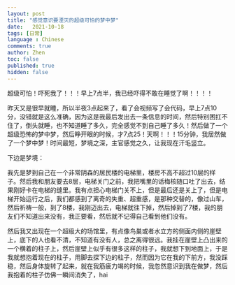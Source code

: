 ```yaml
---
layout: post
title: "感觉意识要湮灭的超级可怕的梦中梦"
date:   2021-10-18
tags: [日常]
language : Chinese
comments: true
author: Zhen
toc: false
published: true
hidden: false
---
```

超级可怕！吓死我了！！！早上7点半，我已经吓得不敢在睡觉了啊！！！！

昨天又是很早就睡，所以半夜3点起来了，看了会视频写了会代码，早上7点10分，没错就是这么准确，因为这是我最后发出去一条信息的时间，然后特别困扛不住了，倒头就睡，也不知道睡了多久，完全感觉不到自己睡了多久！然后做了一个超级恐怖的梦中梦，然后睁开眼的时候，才7点25！天啊！！！15分钟，我居然做了一个梦中梦！时间最短，梦境之深，主官感觉之久，让我现在汗毛竖立。

下边是梦境：

我先是梦到自己在一个非常阴森的居民楼的电梯里，楼房不高不超过10层的样子。然后我和朋友要去8层，电梯关门之前，我把嘴里的话梅核随口吐了出去，结果刚好卡在电梯的缝里。我有点担心电梯门关不上，但是最后还是关上了，但是电梯开始运行之后，我们都感到了离奇的失重、超重感，是那种交替的，像过山车，然后祈祷一般，到了8楼，我刚迈出去，电梯就往下掉，然后掉到了7楼，我的朋友们不知道出来没有，我正要看，然后就不记得自己看到他们没有。

然后我又出现在一个超级大的场馆里，有点像鸟巢或者水立方的侧面内侧的崖壁上，底下的人也看不清，不知道有没有人，总之离得很远。我挂在崖壁上凸出来的一个横着的柱子上，然后崖壁上似乎有很多这样的柱子，我就想下到地面上，于是我就想抱着现在的柱子，用脚去探下边的柱子，然而因为它在我的下前方，我没踩稳，然后身体旋转了起来，就在我筋疲力竭的时候，我忽然意识到我在做梦，然后我抱着的柱子仿佛一瞬间消失了，hai
<!--stackedit_data:
eyJoaXN0b3J5IjpbLTU4ODA0NTYwNV19
-->